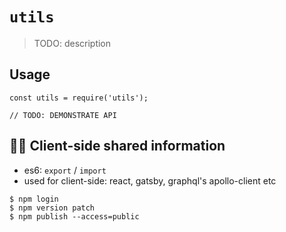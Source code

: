 # `utils`

> TODO: description

## Usage

```
const utils = require('utils');

// TODO: DEMONSTRATE API
```

## 🍷🙊 Client-side shared information

- es6: `export` / `import`
- used for client-side: react, gatsby, graphql's apollo-client etc

```shell
$ npm login
$ npm version patch
$ npm publish --access=public
```
